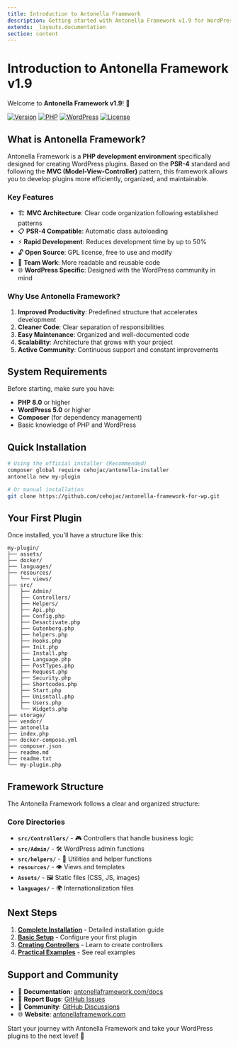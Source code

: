```yaml
---
title: Introduction to Antonella Framework
description: Getting started with Antonella Framework v1.9 for WordPress plugin development
extends: _layouts.documentation
section: content
---
```


# Introduction to Antonella Framework v1.9

Welcome to **Antonella Framework v1.9**! 🎉

[![Version](https://img.shields.io/badge/version-v1.9-blue.svg)](https://github.com/cehojac/antonella-framework-for-wp)
[![PHP](https://img.shields.io/badge/PHP-8.0%2B-777BB4.svg)](https://php.net/)
[![WordPress](https://img.shields.io/badge/WordPress-5.0%2B-21759B.svg)](https://wordpress.org/)
[![License](https://img.shields.io/badge/license-GPL--2.0-green.svg)](https://github.com/cehojac/antonella-framework-for-wp/blob/main/LICENSE)

## What is Antonella Framework?

Antonella Framework is a **PHP development environment** specifically designed for creating WordPress plugins. Based on the **PSR-4** standard and following the **MVC (Model-View-Controller)** pattern, this framework allows you to develop plugins more efficiently, organized, and maintainable.

### Key Features

- 🏗️ **MVC Architecture**: Clear code organization following established patterns
- 📋 **PSR-4 Compatible**: Automatic class autoloading
- ⚡ **Rapid Development**: Reduces development time by up to 50%
- 🔓 **Open Source**: GPL license, free to use and modify
- 👥 **Team Work**: More readable and reusable code
- 🌐 **WordPress Specific**: Designed with the WordPress community in mind

### Why Use Antonella Framework?

1. **Improved Productivity**: Predefined structure that accelerates development
2. **Cleaner Code**: Clear separation of responsibilities
3. **Easy Maintenance**: Organized and well-documented code
4. **Scalability**: Architecture that grows with your project
5. **Active Community**: Continuous support and constant improvements

## System Requirements

Before starting, make sure you have:

- **PHP 8.0** or higher
- **WordPress 5.0** or higher
- **Composer** (for dependency management)
- Basic knowledge of PHP and WordPress

## Quick Installation

```bash
# Using the official installer (Recommended)
composer global require cehojac/antonella-installer
antonella new my-plugin

# Or manual installation
git clone https://github.com/cehojac/antonella-framework-for-wp.git
```

## Your First Plugin

Once installed, you'll have a structure like this:

```
my-plugin/
├── assets/
├── docker/
├── languages/
├── resources/
│   └── views/
├── src/
│   ├── Admin/
│   ├── Controllers/
│   ├── Helpers/
│   ├── Api.php
│   ├── Config.php
│   ├── Desactivate.php
│   ├── Gutenberg.php
│   ├── helpers.php
│   ├── Hooks.php
│   ├── Init.php
│   ├── Install.php
│   ├── Language.php
│   ├── PostTypes.php
│   ├── Request.php
│   ├── Security.php
│   ├── Shortcodes.php
│   ├── Start.php
│   ├── Unisntall.php
│   ├── Users.php
│   └── Widgets.php
├── storage/
├── vendor/
├── antonella
├── index.php
├── docker-compose.yml
├── composer.json
├── readme.md
├── readme.txt
└── my-plugin.php
```

## Framework Structure

The Antonella Framework follows a clear and organized structure:

### Core Directories

- **`src/Controllers/`** - 🎮 Controllers that handle business logic
- **`src/Admin/`** - 🛠️ WordPress admin functions
- **`src/helpers/`** - 🔧 Utilities and helper functions
- **`resources/`** - 👁️ Views and templates
- **`Assets/`** - 🖼️ Static files (CSS, JS, images)
- **`languages/`** - 🌍 Internationalization files

## Next Steps

1. **[Complete Installation](/docs/installation)** - Detailed installation guide
2. **[Basic Setup](/docs/basic-setup)** - Configure your first plugin
3. **[Creating Controllers](/docs/creating-controllers)** - Learn to create controllers
4. **[Practical Examples](/docs/controller-examples)** - See real examples

## Support and Community

- 📖 **Documentation**: [antonellaframework.com/docs](https://antonellaframework.com/docs)
- 🐛 **Report Bugs**: [GitHub Issues](https://github.com/cehojac/antonella-framework-for-wp/issues)
- 💬 **Community**: [GitHub Discussions](https://github.com/cehojac/antonella-framework-for-wp/discussions)
- 🌐 **Website**: [antonellaframework.com](https://antonellaframework.com)

Start your journey with Antonella Framework and take your WordPress plugins to the next level! 🚀